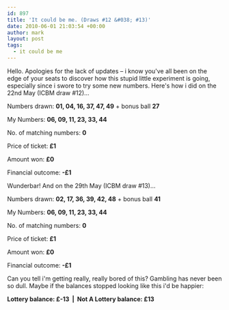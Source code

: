```yaml
---
id: 897
title: 'It could be me. (Draws #12 &#038; #13)'
date: 2010-06-01 21:03:54 +00:00
author: mark
layout: post
tags:
  - it could be me
---
```

Hello. Apologies for the lack of updates &#8211; i know you've all been on the edge of your seats to discover how this stupid little experiment is going, especially since i swore to try some new numbers. Here's how i did on the 22nd May (ICBM draw #12)&#8230;

Numbers drawn: **01, 04, 16, 37, 47, 49** + bonus ball **27**

My Numbers: **06, 09, 11, 23, 33, 44**

No. of matching numbers: **0**

Price of ticket: **£1**

Amount won: **£0**

Financial outcome: **-£1**

Wunderbar! And on the 29th May (ICBM draw #13)&#8230;

Numbers drawn: **02, 17, 36, 39, 42, 48** + bonus ball **41**

My Numbers: **06, 09, 11, 23, 33, 44**

No. of matching numbers: **0**

Price of ticket: **£1**

Amount won: **£0**

Financial outcome: **-£1**

Can you tell i'm getting really, really bored of this? Gambling has never been so dull. Maybe if the balances stopped looking like this i'd be happier:

**Lottery balance: £-13  |  Not A Lottery balance: £13**
